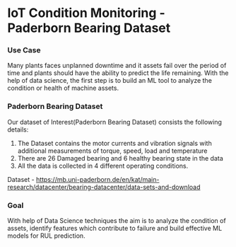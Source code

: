# IoT Condition Monitoring - Paderborn Bearing Dataset 

### Use Case

Many plants faces unplanned downtime and it assets fail over the period of time and plants should have the ability to predict the life remaining. 
With the help of data science, the first step is to build an ML tool to analyze the condition or health of machine assets.

### Paderborn Bearing Dataset

Our dataset of Interest(Paderborn Bearing Dataset) consists the following details:

1. The Dataset contains the motor currents and vibration signals with additional measurements of torque, speed, load and temperature
2. There are 26 Damaged bearing and 6 healthy bearing state in the data
3. All the data is collected in 4 different operating conditions.

Dataset - https://mb.uni-paderborn.de/en/kat/main-research/datacenter/bearing-datacenter/data-sets-and-download

### Goal

With help of Data Science techniques the aim is to analyze the condition of assets, identify features which contribute to failure and build effective ML models for RUL prediction.

